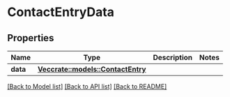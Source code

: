 # ContactEntryData

## Properties

Name | Type | Description | Notes
------------ | ------------- | ------------- | -------------
**data** | [**Vec<crate::models::ContactEntry>**](ContactEntry.md) |  | 

[[Back to Model list]](../README.md#documentation-for-models) [[Back to API list]](../README.md#documentation-for-api-endpoints) [[Back to README]](../README.md)


